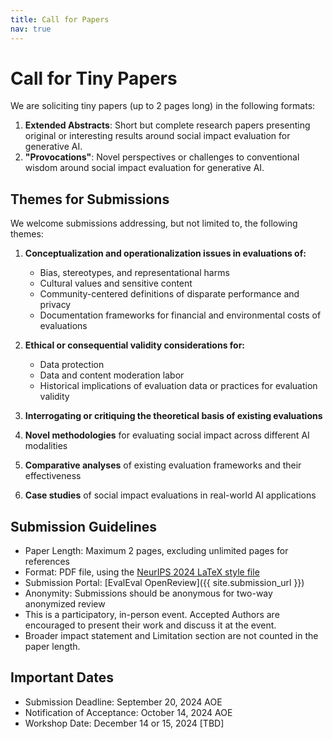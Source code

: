 ```yaml
---
title: Call for Papers
nav: true
---
```


# Call for Tiny Papers

We are soliciting tiny papers (up to 2 pages long) in the following formats:

1. **Extended Abstracts**: Short but complete research papers presenting original or interesting results around social impact evaluation for generative AI.
2. **"Provocations"**: Novel perspectives or challenges to conventional wisdom around social impact evaluation for generative AI.

## Themes for Submissions

We welcome submissions addressing, but not limited to, the following themes:

1. **Conceptualization and operationalization issues in evaluations of:**
   - Bias, stereotypes, and representational harms
   - Cultural values and sensitive content
   - Community-centered definitions of disparate performance and privacy
   - Documentation frameworks for financial and environmental costs of evaluations

2. **Ethical or consequential validity considerations for:**
   - Data protection
   - Data and content moderation labor
   - Historical implications of evaluation data or practices for evaluation validity

3. **Interrogating or critiquing the theoretical basis of existing evaluations**

4. **Novel methodologies** for evaluating social impact across different AI modalities

5. **Comparative analyses** of existing evaluation frameworks and their effectiveness

6. **Case studies** of social impact evaluations in real-world AI applications

## Submission Guidelines

- Paper Length: Maximum 2 pages, excluding unlimited pages for references
- Format: PDF file, using the [NeurIPS 2024 LaTeX style file](https://neurips.cc/Conferences/2024/PaperInformation/StyleFiles)
- Submission Portal: [EvalEval OpenReview]({{ site.submission_url }})
- Anonymity: Submissions should be anonymous for two-way anonymized review
- This is a participatory, in-person event. Accepted Authors are encouraged to present their work and discuss it at the event.
- Broader impact statement and Limitation section are not counted in the paper length.

## Important Dates

- Submission Deadline: September 20, 2024 AOE
- Notification of Acceptance: October 14, 2024 AOE
- Workshop Date: December 14 or 15, 2024 [TBD]
